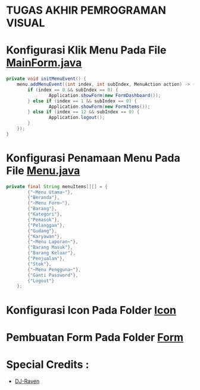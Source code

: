 # TUGAS AKHIR PEMROGRAMAN VISUAL

# Konfigurasi Klik Menu Pada File [MainForm.java](https://github.com/TobyG74/tugas-akhir-pemvis/blob/master/src/com/tugas/application/login/MainForm.java)

```java
private void initMenuEvent() {
    menu.addMenuEvent((int index, int subIndex, MenuAction action) -> {
        if (index == 0 && subIndex == 0) {
                Application.showForm(new FormDashboard());
        } else if (index == 1 && subIndex == 0) {
                Application.showForm(new FormItems());
        } else if (index == 12 && subIndex == 0) {
                Application.logout();
        }
    });
}
```

# Konfigurasi Penamaan Menu Pada File [Menu.java](https://github.com/TobyG74/tugas-akhir-pemvis/blob/master/src/com/tugas/menu/Menu.java)

```java
private final String menuItems[][] = {
        {"~Menu Utama~"},
        {"Beranda"},
        {"~Menu Form~"},
        {"Barang"},
        {"Kategori"},
        {"Pemasok"},
        {"Pelanggan"},
        {"Gudang"},
        {"Karyawan"},
        {"~Menu Laporan~"},
        {"Barang Masuk"},
        {"Barang Keluar"},
        {"Penjualan"},
        {"Stok"},
        {"~Menu Pengguna~"},
        {"Ganti Password"},
        {"Logout"}
    };
```

# Konfigurasi Icon Pada Folder [Icon](https://github.com/TobyG74/tugas-akhir-pemvis/blob/master/src/com/tugas/menu/icon)

# Pembuatan Form Pada Folder [Form](https://github.com/TobyG74/tugas-akhir-pemvis/blob/master/src/com/tugas/application/form)

# Special Credits :

-   [DJ-Raven](https://github.com/DJ-Raven)
